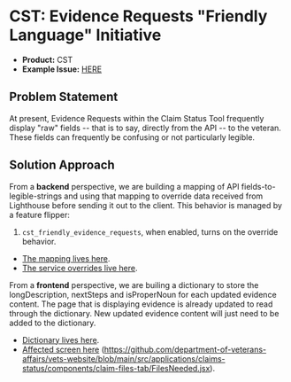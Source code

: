 # CST: Evidence Requests "Friendly Language" Initiative

- **Product:** CST
- **Example Issue:** [HERE](https://github.com/department-of-veterans-affairs/va.gov-team/issues/106930)

## Problem Statement

At present, Evidence Requests within the Claim Status Tool frequently display "raw" fields -- that is to say, directly from the API -- to the veteran.
These fields can frequently be confusing or not particularly legible.

## Solution Approach

From a **backend** perspective, we are building a mapping of API fields-to-legible-strings and using that mapping to override data received from Lighthouse
before sending it out to the client. This behavior is managed by a feature flipper:

1. `cst_friendly_evidence_requests`, when enabled, turns on the override behavior.

- [The mapping lives here](https://github.com/department-of-veterans-affairs/vets-api/blob/master/lib/lighthouse/benefits_claims/constants.rb).
- [The service overrides live here](https://github.com/department-of-veterans-affairs/vets-api/blob/master/lib/lighthouse/benefits_claims/service.rb#L43).

From a **frontend** perspective, we are builing a dictionary to store the longDescription, nextSteps and isProperNoun for each updated evidence content. The page that is displaying evidence is already updated to read through the dictionary. New updated evidence content will just need to be added to the dictionary.

- [Dictionary lives here](https://github.com/department-of-veterans-affairs/vets-website/blob/main/src/applications/claims-status/utils/evidenceDictionary.jsx).
- [Affected screen here](https://github.com/department-of-veterans-affairs/vets-website/blob/main/src/applications/claims-status/components/claim-document-request-pages/DefaultPage.jsx)
  (https://github.com/department-of-veterans-affairs/vets-website/blob/main/src/applications/claims-status/components/claim-files-tab/FilesNeeded.jsx).
